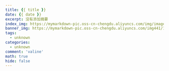 ```yaml
---
title: {{ title }}
date: {{ date }}
excerpt: 没有添加摘要
index_img: https://mymarkdown-pic.oss-cn-chengdu.aliyuncs.com/img/image-20211203212547096.png
banner_img: https://mymarkdown-pic.oss-cn-chengdu.aliyuncs.com/img441/1638523690670.jpg
tags:
  - unknown
categories:
  - unknown
comment: 'valine'
math: true
hide: false
---
```

